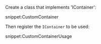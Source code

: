 
Create a class that implements 'IContainer':

snippet:CustomContainer


Then register the `IContainer` to be used:

snippet:CustomContainerUsage